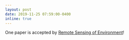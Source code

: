 ```yaml
---
layout: post
date: 2019-11-25 07:59:00-0400
inline: true
---
```


One paper is accepted by [Remote Sensing of Environment](https://www.journals.elsevier.com/remote-sensing-of-environment)!
